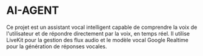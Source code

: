 # AI-AGENT
Ce projet est un assistant vocal intelligent capable de comprendre la voix de l'utilisateur et de répondre directement par la voix, en temps réel. Il utilise LiveKit pour la gestion des flux audio et le modèle vocal Google Realtime pour la génération de réponses vocales.
